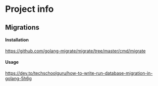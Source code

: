 # Project info

## Migrations
#### Installation
https://github.com/golang-migrate/migrate/tree/master/cmd/migrate

#### Usage
https://dev.to/techschoolguru/how-to-write-run-database-migration-in-golang-5h6g
    